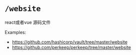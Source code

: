 # `/website`

react或者vue 源码文件

Examples:

* https://github.com/hashicorp/vault/tree/master/website
* https://github.com/perkeep/perkeep/tree/master/website
